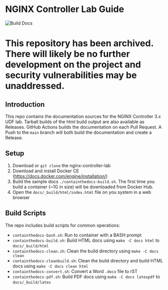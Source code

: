 NGINX Controller Lab Guide
==========================

![Build Docs](https://github.com/nginxinc/nginx-controller-lab/workflows/Build%20Docs/badge.svg)

# This repository has been archived. There will likely be no further development on the project and security vulnerabilities may be unaddressed.


Introduction
------------

This repo contains the documentation sources for the NGINX Controller 3.x UDF lab. Tarball builds of the html build output are also available as Releases. GitHub Actions builds the documentation on each Pull Request. A Push to the `main` branch will both build the documentation and create a Release.

Setup
-----

1. Download or `git clone` the nginx-controller-lab
2. Download and install Docker CE (https://docs.docker.com/engine/installation/)
3. Build the sample docs `./containthedocs-build.sh`. The first time you build
   a container (~1G in size) will be downloaded from Docker Hub.
4. Open the `docs/_build/html/index.html` file on you system in a web browser


Build Scripts
-------------

The repo includes build scripts for common operations:

- `containthedocs-bash.sh`: Run to container with a BASH prompt
- `containthedocs-build.sh`: Build HTML docs using `make -C docs html` to
  `docs/_build/html`
- `containthedocs-clean.sh`: Clean the build directory using
  `make -C docs clean`
- `containthedocs-cleanbuild.sh`: Clean the build directory and build HTML
  docs using `make -C docs clean html`
- `containthedocs-convert.sh`: Convert a Word `.docx` file to rST
- `containthedocs-pdf.sh`: Build PDF docs using `make -C docs latexpdf` to
  `docs/_build/latex`
